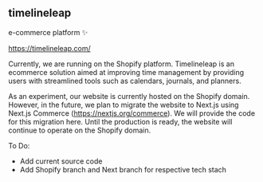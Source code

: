 ## timelineleap

e-commerce platform ✨

https://timelineleap.com/

Currently, we are running on the Shopify platform. Timelineleap is an ecommerce solution aimed at improving time management by providing users with streamlined tools such as calendars, journals, and planners.

As an experiment, our website is currently hosted on the Shopify domain. However, in the future, we plan to migrate the website to Next.js using Next.js Commerce (https://nextjs.org/commerce). We will provide the code for this migration here. Until the production is ready, the website will continue to operate on the Shopify domain.

To Do:
- Add current source code
- Add Shopify branch and Next branch for respective tech stach